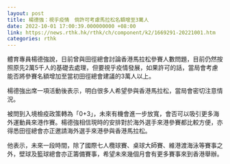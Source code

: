 ```yaml
---
layout: post
title: 楊德強：視乎疫情　倘許可考慮馬拉松名額增至3萬人
date: 2022-10-01 17:00:39.000000000 +08:00
link: https://news.rthk.hk/rthk/ch/component/k2/1669291-20221001.htm
categories: rthk
---
```


體育專員楊德強說，日前曾與田徑總會討論香港馬拉松參賽人數問題，目前仍然按照原先2萬5千人的基礎去處理，但要視乎疫情發展，如果許可的話，當局會考慮能否將參賽名額增加至當初田徑總會建議的3萬人以上。

楊德強出席一項活動後表示，明白很多人希望參與香港馬拉松，當局會密切注意情況。

被問到入境檢疫政策轉為「0+3」，未來有機會進一步放寬，會否可以吸引更多海外運動員來港作賽。楊德強相信現時的安排對於海外選手來港參賽都比較方便，亦得悉田徑總會亦正邀請海外選手來港參與香港馬拉松。

他表示，未來一段時間，除了國際七人欖球賽、桌球大師賽、維港渡海泳等賽事之外，壁球及籃球總會亦正籌備賽事，希望未來幾個月會有更多賽事來到香港舉辦。

